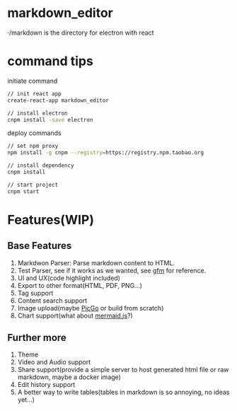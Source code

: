 # markdown_editor
·/markdown is the directory for electron with react

# command tips
initiate command  
```bash
// init react app
create-react-app markdown_editor

// install electron
cnpm install -save electron
```  

deploy commands  
```bash
// set npm proxy
npm install -g cnpm --registry=https://registry.npm.taobao.org

// install dependency
cnpm install

// start project
cnpm start
```  

# Features(WIP)
## Base Features
1. Markdwon Parser: Parse markdown content to HTML.
2. Test Parser, see if it works as we wanted, see [gfm](https://github.github.com/gfm/) for reference.
3. UI and UX(code highlight included)
4. Export to other format(HTML, PDF, PNG...)
4. Tag support
5. Content search support
6. Image upload(maybe [PicGo](https://github.com/Molunerfinn/PicGo) or build from scratch)
7. Chart support(what about [mermaid.js](https://mermaid-js.github.io/mermaid)?)

## Further more
1. Theme
2. Video and Audio support
3. Share support(provide a simple server to host generated html file or raw markdown, maybe a docker image)
4. Edit history support
5. A better way to write tables(tables in markdown is so annoying, no ideas yet...)
